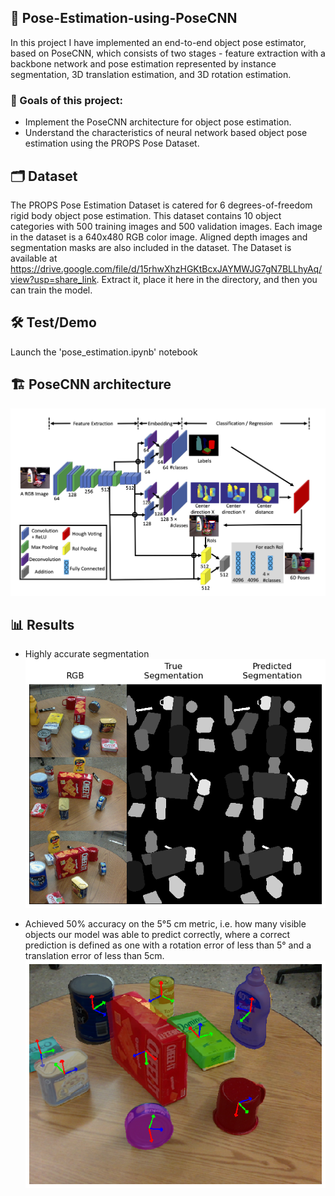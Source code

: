 ## 🤖 Pose-Estimation-using-PoseCNN
In this project I have implemented an end-to-end object pose estimator, based on PoseCNN, which consists of two stages - feature extraction with a backbone network and pose estimation represented by instance segmentation, 3D translation estimation, and 3D rotation estimation.

### 🎯 Goals of this project:
* Implement the PoseCNN architecture for object pose estimation.
* Understand the characteristics of neural network based object pose estimation using the PROPS Pose Dataset.

## 🗂️ Dataset
The PROPS Pose Estimation Dataset is catered for 6 degrees-of-freedom rigid body object pose estimation. This dataset contains 10 object categories with 500 training images and 500 validation images. Each image in the dataset is a 640x480 RGB color image. Aligned depth images and segmentation masks are also included in the dataset.
The Dataset is available at https://drive.google.com/file/d/15rhwXhzHGKtBcxJAYMWJG7gN7BLLhyAq/view?usp=share_link. Extract it, place it here in the directory, and then you can train the model.

## 🛠️ Test/Demo
Launch the 'pose_estimation.ipynb' notebook

## 🏗️ PoseCNN architecture
![Screenshot](assets/posecnn_arch.png)

## 📊 Results
- Highly accurate segmentation <br>
![Screenshot](assets/segmentation_predictions.png)

- Achieved 50% accuracy on the 5°5 cm metric, i.e. how many visible objects our model was able to predict correctly, where a correct prediction is defined as one with a rotation error of less than 5° and a translation error of less than 5cm. <br>
![Screenshot](assets/segmentation_masks_with_pose_estimates.png)
